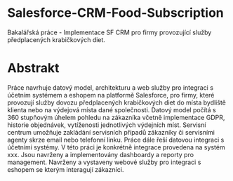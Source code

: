 # Salesforce-CRM-Food-Subscription
Bakalářská práce - Implementace SF CRM pro firmy provozující služby předplacených krabičkových diet.
# Abstrakt
Práce navrhuje datový model, architekturu a web služby pro integraci s účetním systémem a eshopem na platformě Salesforce, pro firmy, které provozují služby dovozu předplacených krabičkových diet do místa bydliště klienta nebo na výdejová místa dané společnosti. Datový model počítá s 360 stupňovým úhelem pohledu na zákazníka včetně implementace GDPR, historie objednávek, vytíženosti jednotlivých výdejních míst. Servisní centrum umožňuje zakládání servisních případů zákazníky či servisními agenty skrze email nebo telefonní linku. Práce dále řeší datovou integraci s účetními systémy. V této práci je konkrétně integrace provedena na systém xxx. Jsou navrženy a implementovány dashboardy a reporty pro management. Navrženy a vystaveny webové služby pro integraci s eshopem se kterým interagují zákazníci.
